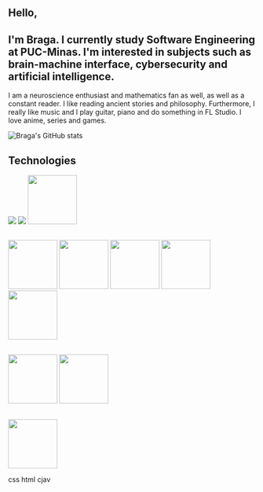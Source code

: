 ## Hello,
## I'm Braga. I currently study Software Engineering at PUC-Minas. I'm interested in subjects such as brain-machine interface, cybersecurity and artificial intelligence.

I am a neuroscience enthusiast and mathematics fan as well, as well as a constant reader. I like reading ancient stories and philosophy. Furthermore, I really like music and I play guitar, piano and do something in FL Studio. I love anime, series and games.

![Braga's GitHub stats](https://github-readme-stats.vercel.app/api?username=DGBBraga&show_icons=true&theme=radical)

## Technologies 
<img src="https://img.shields.io/badge/C-00599C?style=for-the-badge&logo=c&logoColor=white"/> <img src="https://img.shields.io/badge/C%2B%2B-00599C?style=for-the-badge&logo=c%2B%2B&logoColor=white" /> <img height="100px" width="100px" src="https://img.shields.io/badge/C%23-239120?style=for-the-badge&logo=csharp&logoColor=white"/>
##
<img height="100px" width="100px" src="https://user-images.githubusercontent.com/25181517/192158954-f88b5814-d510-4564-b285-dff7d6400dad.png"/> <img height="100px" width="100px" src="https://user-images.githubusercontent.com/25181517/183898674-75a4a1b1-f960-4ea9-abcb-637170a00a75.png"/> <img height="100px" width="100px" src="https://user-images.githubusercontent.com/25181517/183898054-b3d693d4-dafb-4808-a509-bab54cf5de34.png"/> <img height="100px" width="100px" src="https://user-images.githubusercontent.com/25181517/117447155-6a868a00-af3d-11eb-9cfe-245df15c9f3f.png"/> <img height="100px" width="100px" src="https://user-images.githubusercontent.com/25181517/183890598-19a0ac2d-e88a-4005-a8df-1ee36782fde1.png"/>
##
<img height="100px" width="100px" src="https://user-images.githubusercontent.com/25181517/192108372-f71d70ac-7ae6-4c0d-8395-51d8870c2ef0.png"/> <img height="100px" width="100px" src="https://user-images.githubusercontent.com/25181517/192108374-8da61ba1-99ec-41d7-80b8-fb2f7c0a4948.png"/>
##
<img height="100px" width="100px" src="https://cdn.jsdelivr.net/gh/devicons/devicon@latest/icons/arduino/arduino-original.svg" />

css
html
cjav
          
          
          

